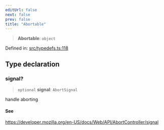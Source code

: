 ```yaml
---
editUrl: false
next: false
prev: false
title: "Abortable"
---
```


> **Abortable**: `object`

Defined in: [src/typedefs.ts:118](https://github.com/fabricjs/fabric.js/blob/8748628df7e9de00ba77413bfc3ad9e9fe9d4f30/src/typedefs.ts#L118)

## Type declaration

### signal?

> `optional` **signal**: `AbortSignal`

handle aborting

#### See

https://developer.mozilla.org/en-US/docs/Web/API/AbortController/signal
